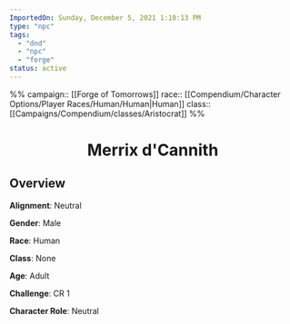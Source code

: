 ```yaml
---
ImportedOn: Sunday, December 5, 2021 1:10:13 PM
type: "npc"
tags:
  - "dnd"
  - "npc"
  - "forge"
status: active
---
```

%% 
campaign:: [[Forge of Tomorrows]]
race:: [[Compendium/Character Options/Player Races/Human/Human|Human]]
class:: [[Campaigns/Compendium/classes/Aristocrat]]
%%
# <center>Merrix d'Cannith</center>

## Overview

**Alignment**: Neutral

**Gender**: Male

**Race**: Human

**Class**: None

**Age**: Adult

**Challenge**: CR 1

**Character Role**: Neutral
